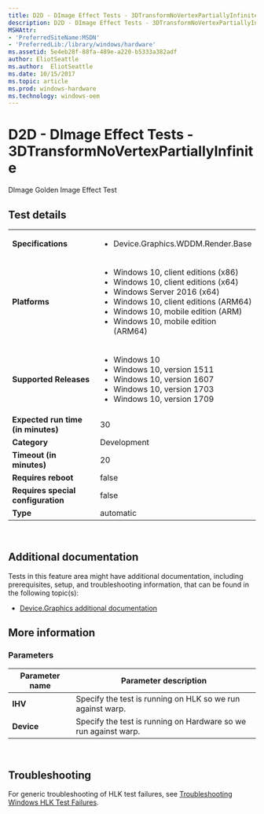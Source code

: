 ```yaml
---
title: D2D - DImage Effect Tests - 3DTransformNoVertexPartiallyInfinite
description: D2D - DImage Effect Tests - 3DTransformNoVertexPartiallyInfinite
MSHAttr:
- 'PreferredSiteName:MSDN'
- 'PreferredLib:/library/windows/hardware'
ms.assetid: 5e4eb28f-88fa-489e-a220-b5333a382adf
author: EliotSeattle
ms.author:  EliotSeattle
ms.date: 10/15/2017
ms.topic: article
ms.prod: windows-hardware
ms.technology: windows-oem
---
```


# <span id="p_hlk_test.2a267974-0444-41ec-be6b-7d2bc649f4b6"></span>D2D - DImage Effect Tests - 3DTransformNoVertexPartiallyInfinite


DImage Golden Image Effect Test

## Test details
|||
|---|---|
| **Specifications**  | <ul><li>Device.Graphics.WDDM.Render.Base</li></ul> |  
| **Platforms**   | <ul><li>Windows 10, client editions (x86)</li><li>Windows 10, client editions (x64)</li><li>Windows Server 2016 (x64)</li><li>Windows 10, client editions (ARM64)</li><li>Windows 10, mobile edition (ARM)</li><li>Windows 10, mobile edition (ARM64)</li></ul> |
| **Supported Releases** | <ul><li>Windows 10</li><li>Windows 10, version 1511</li><li>Windows 10, version 1607</li><li>Windows 10, version 1703</li><li>Windows 10, version 1709</li></ul> |
|**Expected run time (in minutes)**| 30 |
|**Category**| Development |
|**Timeout (in minutes)**| 20 |
|**Requires reboot**| false |
|**Requires special configuration**| false |
|**Type**| automatic |

 

## <span id="Additional_documentation"></span><span id="additional_documentation"></span><span id="ADDITIONAL_DOCUMENTATION"></span>Additional documentation


Tests in this feature area might have additional documentation, including prerequisites, setup, and troubleshooting information, that can be found in the following topic(s):

-   [Device.Graphics additional documentation](device-graphics-additional-documentation.md)

## <span id="More_information"></span><span id="more_information"></span><span id="MORE_INFORMATION"></span>More information


### <span id="Parameters"></span><span id="parameters"></span><span id="PARAMETERS"></span>Parameters

| Parameter name | Parameter description                                           |
|----------------|-----------------------------------------------------------------|
| **IHV**        | Specify the test is running on HLK so we run against warp.      |
| **Device**     | Specify the test is running on Hardware so we run against warp. |

 

## <span id="Troubleshooting"></span><span id="troubleshooting"></span><span id="TROUBLESHOOTING"></span>Troubleshooting


For generic troubleshooting of HLK test failures, see [Troubleshooting Windows HLK Test Failures](..\user\troubleshooting-windows-hlk-test-failures.md).

 

 






